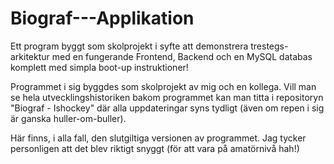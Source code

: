 # Biograf---Applikation
Ett program byggt som skolprojekt i syfte att demonstrera trestegs-arkitektur med en fungerande Frontend, Backend och en MySQL databas komplett med simpla boot-up instruktioner!

Programmet i sig byggdes som skolprojekt av mig och en kollega. Vill man se hela utvecklingshistoriken bakom programmet kan man titta i repositoryn "Biograf - Ishockey" där alla uppdateringar syns tydligt (även om repen i sig är ganska huller-om-buller).

Här finns, i alla fall, den slutgiltiga versionen av programmet. Jag tycker personligen att det blev riktigt snyggt (för att vara på amatörnivå hah!)
